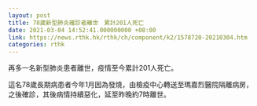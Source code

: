 ```yaml
---
layout: post
title: 78歲新型肺炎確診者離世　累計201人死亡
date: 2021-03-04 14:52:41.000000000 +08:00
link: https://news.rthk.hk/rthk/ch/component/k2/1578720-20210304.htm
categories: rthk
---
```


再多一名新型肺炎患者離世，疫情至今累計201人死亡。

這名78歲長期病患者今年1月因為發燒，由檢疫中心轉送至瑪嘉烈醫院隔離病房，之後確診，其後病情持續惡化，延至昨晚約7時離世。
